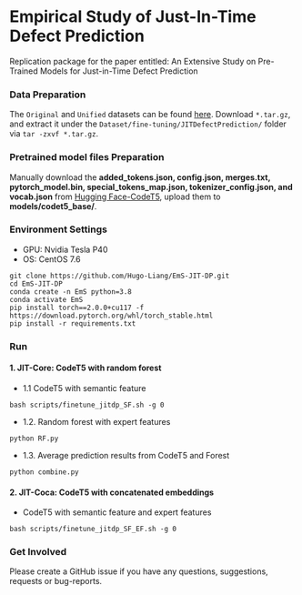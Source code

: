 # Empirical Study of Just-In-Time Defect Prediction
Replication package for the paper entitled: An Extensive Study on Pre-Trained Models for Just-in-Time Defect Prediction

### Data Preparation
The `Original` and `Unified` datasets can be found [here](https://drive.google.com/drive/folders/1l9eNwnOje7fOX-dmb0Gh1jH9TfQkVlia?usp=sharing). Download `*.tar.gz`, and extract it under the `Dataset/fine-tuning/JITDefectPrediction/` folder via `tar -zxvf *.tar.gz`.


### Pretrained model files Preparation
Manually download the **added_tokens.json, config.json, merges.txt, pytorch_model.bin, special_tokens_map.json, tokenizer_config.json, and vocab.json** from [Hugging Face-CodeT5](https://huggingface.co/Salesforce/codet5-base/tree/main), upload them to **models/codet5_base/**.


### Environment Settings
* GPU: Nvidia Tesla P40
* OS: CentOS 7.6

```
git clone https://github.com/Hugo-Liang/EmS-JIT-DP.git
cd EmS-JIT-DP
conda create -n EmS python=3.8
conda activate EmS
pip install torch==2.0.0+cu117 -f https://download.pytorch.org/whl/torch_stable.html
pip install -r requirements.txt
```

### Run
#### 1. JIT-Core: CodeT5 with random forest

+ 1.1 CodeT5 with semantic feature

```
bash scripts/finetune_jitdp_SF.sh -g 0
```

+ 1.2. Random forest with expert features

```
python RF.py
```

+ 1.3. Average prediction results from CodeT5 and Forest

```
python combine.py
```


#### 2. JIT-Coca: CodeT5 with concatenated embeddings

+ CodeT5 with semantic feature and expert features

```
bash scripts/finetune_jitdp_SF_EF.sh -g 0
```


### Get Involved
Please create a GitHub issue if you have any questions, suggestions, requests or bug-reports.

